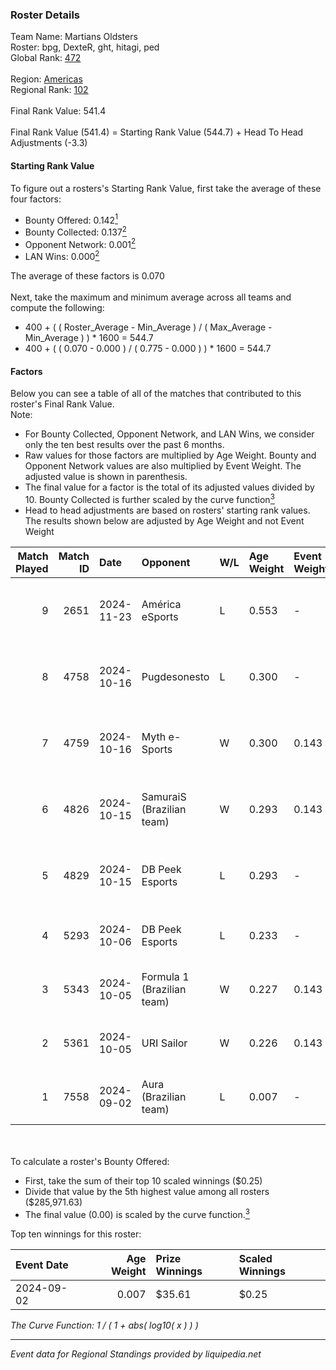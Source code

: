 ### Roster Details<br />
Team Name: Martians Oldsters<br />
Roster: bpg, DexteR, ght, hitagi, ped<br />
Global Rank: [472](../../standings_global_2025_02_28.md)<br />
<br />
Region: [Americas]( ../../standings_americas_2025_02_28.md)<br />
Regional Rank: [102]( ../../standings_americas_2025_02_28.md)<br />
<br />
Final Rank Value:  541.4<br />
<br />
Final Rank Value (541.4) = Starting Rank Value (544.7) + Head To Head Adjustments (-3.3)<br />

#### Starting Rank Value<br />
To figure out a rosters's Starting Rank Value, first take the average of these four factors:<br />
- Bounty Offered: 0.142[<sup>1</sup>](#table2)
- Bounty Collected: 0.137[<sup>2</sup>](#table1)
- Opponent Network: 0.001[<sup>2</sup>](#table1)
- LAN Wins: 0.000[<sup>2</sup>](#table1)

The average of these factors is 0.070<br />
<br />
Next, take the maximum and minimum average across all teams and compute the following:<br />
- 400 + ( ( Roster_Average - Min_Average ) / ( Max_Average - Min_Average ) ) * 1600 = 544.7
- 400 + ( ( 0.070 - 0.000 ) / ( 0.775 - 0.000 ) ) * 1600 = 544.7


#### Factors<br />
Below you can see a table of all of the matches that contributed to this roster's Final Rank Value.<br />
Note:<br />

- For Bounty Collected, Opponent Network, and LAN Wins, we consider only the ten best results over the past 6 months.
- Raw values for those factors are multiplied by Age Weight. Bounty and Opponent Network values are also multiplied by Event Weight. The adjusted value is shown in parenthesis.
- The final value for a factor is the total of its adjusted values divided by 10. Bounty Collected is further scaled by the curve function[<sup>3</sup>](#curveFunction)
- Head to head adjustments are based on rosters' starting rank values. The results shown below are adjusted by Age Weight and not Event Weight
<span id="table1"></span><br />


| Match Played | Match ID | Date       | Opponent                   | W/L | Age Weight | Event Weight | Bounty Collected | Opponent Network | LAN Wins  | H2H Adj. | Roster                          |
| -: | -: | :- | :- | :- | :- | :- | :- | :- | :- | -: | :- |
|            9 |     2651 | 2024-11-23 | América eSports            | L   | 0.553      | -            | -                | -                | -         |    -7.86 | bpg, DexteR, ght, hitagi, ped   |
|            8 |     4758 | 2024-10-16 | Pugdesonesto               | L   | 0.300      | -            | -                | -                | -         |    -3.46 | bpg, DexteR, ght, hitagi, ped   |
|            7 |     4759 | 2024-10-16 | Myth e-Sports              | W   | 0.300      | 0.143        | 0.000 (0.000)    | 0.088 (0.004)    | 0 (0.000) |     5.52 | bpg, DexteR, ght, hitagi, ped   |
|            6 |     4826 | 2024-10-15 | SamuraiS (Brazilian team)  | W   | 0.293      | 0.143        | 0.000 (0.000)    | 0.170 (0.007)    | 0 (0.000) |     4.04 | bpg, DexteR, ght, hitagi, ped   |
|            5 |     4829 | 2024-10-15 | DB Peek Esports            | L   | 0.293      | -            | -                | -                | -         |    -3.59 | bpg, DexteR, ght, hitagi, ped   |
|            4 |     5293 | 2024-10-06 | DB Peek Esports            | L   | 0.233      | -            | -                | -                | -         |    -2.89 | bpg, DexteR, gaard, ght, ped    |
|            3 |     5343 | 2024-10-05 | Formula 1 (Brazilian team) | W   | 0.227      | 0.143        | 0.000 (0.000)    | 0.011 (0.000)    | 0 (0.000) |     2.20 | bpg, DexteR, gaard, ght, ped    |
|            2 |     5361 | 2024-10-05 | URI Sailor                 | W   | 0.226      | 0.143        | 0.000 (0.000)    | 0.059 (0.002)    | 0 (0.000) |     2.89 | bpg, DexteR, gaard, ght, ped    |
|            1 |     7558 | 2024-09-02 | Aura (Brazilian team)      | L   | 0.007      | -            | -                | -                | -         |    -0.12 | Demonos, DexteR, ght, ped, tsug |

<br />
<span id="table2"></span><br />
To calculate a roster's Bounty Offered:<br />

- First, take the sum of their top 10 scaled winnings ($0.25)
- Divide that value by the 5th highest value among all rosters ($285,971.63)
- The final value (0.00) is scaled by the curve function.[<sup>3</sup>](#curveFunction)

Top ten winnings for this roster:<br />

| Event Date | Age Weight | Prize Winnings | Scaled Winnings |
| :- | -: | :- | :- |
| 2024-09-02 |      0.007 | $35.61         | $0.25           |


<span id="curveFunction"></span>_The Curve Function: 1 / ( 1 + abs( log10( x ) ) )_<br />

---
_Event data for Regional Standings provided by liquipedia.net_<br />

